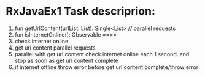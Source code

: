 # RxJavaEx1 Task descriprion:
1) fun getUrlContent(urlList: List<String>): Single<List<String>> // parallel requests
2) fun isInternetOnline():  Observable<Boolean>
====
1) check internet online
2) get url content parallel requests
3) parallel with  get url content  check internet online each 1 second. and stop as soon as get url content complete
4) if internet offline throw error before get url content complete/throw error
